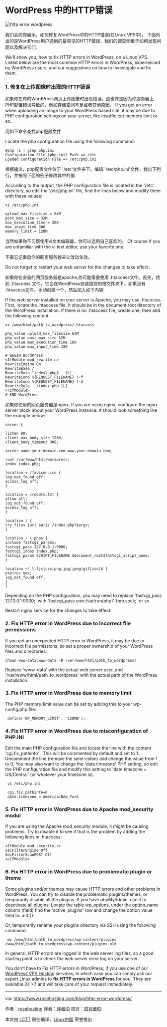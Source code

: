 WordPress 中的HTTP错误
======
![http error wordpress][1]

我们会向你展示，如何修复WordPress中的HTTP错误(在Linux VPS中)。 下面列出的是WordPress用户遇到的最常见的HTTP错误，我们的调查侧重于如何发现问题以及解决它们。

We'll show you, how to fix HTTP errors in WordPress, on a Linux VPS. Listed below are the most common HTTP errors in WordPress, experienced by WordPress users, and our suggestions on how to investigate and fix them.


### 1\. 修复在上传图像时出现的HTTP错误

如果你在你的WordPress网页上传图像时出现错误，这也许是因为你服务器上PHP配置错误导致的，例如存储空间不足或者其他原因。
If you get an error when uploading an image to your WordPress based site, it may be due to PHP configuration settings on your server, like insufficient memory limit or so.

用如下命令查找php配置文件

Locate the php configuration file using the following command:

```
#php -i | grep php.ini
Configuration File (php.ini) Path => /etc
Loaded Configuration File => /etc/php.ini
```

根据输出，php配置文件位于 '/etc'文件夹下。编辑 '/etc/php.ini'文件，找出下列行，并按照下面的例子修改其中的值

According to the output, the PHP configuration file is located in the '/etc' directory, so edit the '/etc/php.ini' file, find the lines below and modify them with these values:
```
vi /etc/php.ini
```
```
upload_max_filesize = 64M
post_max_size = 32M
max_execution_time = 300
max_input_time 300
memory_limit = 128M
```

当然如果你不习惯使用vi文本编辑器，你可以选用自己喜欢的。
Of course if you are unfamiliar with the vi text editor, use your favorite one.

不要忘记重启你的网页服务器来让改动生效。

Do not forget to restart your web server for the changes to take effect.

如果你在安装的网页服务器是apache,你可能需要使用 .htaccess文件。首先，找到 .htaccess 文件。它会在WordPress安装路径的根文件夹下。如果没有 .htaccess文件，手动创建一个，然后加入如下内容:

If the web server installed on your server is Apache, you may use .htaccess. First, locate the .htaccess file. It should be in the document root directory of the WordPress installation. If there is no .htaccess file, create one, then add the following content:
```
vi /www/html/path_to_wordpress/.htaccess
```
```
php_value upload_max_filesize 64M
php_value post_max_size 32M
php_value max_execution_time 180
php_value max_input_time 180

# BEGIN WordPress
<IfModule mod_rewrite.c>
RewriteEngine On
RewriteBase /
RewriteRule ^index\.php$ - [L]
RewriteCond %{REQUEST_FILENAME} !-f
RewriteCond %{REQUEST_FILENAME} !-d
RewriteRule . /index.php [L]
</IfModule>
# END WordPress
```
如果你使用的网页服务器是nginx,
If you are using nginx, configure the nginx server block about your WordPress instance. It should look something like the example below:
```
server {

listen 80;
client_max_body_size 128m;
client_body_timeout 300;

server_name your-domain.com www.your-domain.com;

root /var/www/html/wordpress;
index index.php;

location = /favicon.ico {
log_not_found off;
access_log off;
}

location = /robots.txt {
allow all;
log_not_found off;
access_log off;
}

location / {
try_files $uri $uri/ /index.php?$args;
}

location ~ \.php$ {
include fastcgi_params;
fastcgi_pass 127.0.0.1:9000;
fastcgi_index index.php;
fastcgi_param SCRIPT_FILENAME $document_root$fastcgi_script_name;
}

location ~* \.(js|css|png|jpg|jpeg|gif|ico)$ {
expires max;
log_not_found off;
}
}
```

Depending on the PHP configuration, you may need to replace 'fastcgi_pass 127.0.0.1:9000;' with 'fastcgi_pass unix:/var/run/php7-fpm.sock;' or so.

Restart nginx service for the changes to take effect.

### 2\. Fix HTTP error in WordPress due to incorrect file permissions

If you get an unexpected HTTP error in WordPress, it may be due to incorrect file permissions, so set a proper ownership of your WordPress files and directories:
```
chown www-data:www-data -R /var/www/html/path_to_wordpress/
```

Replace 'www-data' with the actual web server user, and '/var/www/html/path_to_wordpress' with the actual path of the WordPress installation.

### 3\. Fix HTTP error in WordPress due to memory limit

The PHP memory_limit value can be set by adding this to your wp-config.php file:
```
 define('WP_MEMORY_LIMIT', '128MB');
```

### 4\. Fix HTTP error in WordPress due to misconfiguration of PHP.INI

Edit the main PHP configuration file and locate the line with the content 'cgi.fix_pathinfo' . This will be commented by default and set to 1. Uncomment the line (remove the semi-colon) and change the value from 1 to 0. You may also want to change the 'date.timezone' PHP setting, so edit the PHP configuration file and modify this setting to 'date.timezone = US/Central' (or whatever your timezone is).
```
 vi /etc/php.ini
```
```
 cgi.fix_pathinfo=0
 date.timezone = America/New_York
```

### 5. Fix HTTP error in WordPress due to Apache mod_security modul

If you are using the Apache mod_security module, it might be causing problems. Try to disable it to see if that is the problem by adding the following lines in .htaccess:
```
<IfModule mod_security.c>
SecFilterEngine Off
SecFilterScanPOST Off
</IfModule>
```

### 6. Fix HTTP error in WordPress due to problematic plugin or theme

Some plugins and/or themes may cause HTTP errors and other problems in WordPress. You can try to disable the problematic plugins/themes, or temporarily disable all the plugins. If you have phpMyAdmin, use it to deactivate all plugins:
Locate the table wp_options, under the option_name column (field) find the 'active_plugins' row and change the option_value field to: a:0:{}

Or, temporarily rename your plugins directory via SSH using the following command:
```
 mv /www/html/path_to_wordpress/wp-content/plugins /www/html/path_to_wordpress/wp-content/plugins.old
```

In general, HTTP errors are logged in the web server log files, so a good starting point is to check the web server error log on your server.

You don't have to Fix HTTP errors in WordPress, if you use one of our [WordPress VPS Hosting][2] services, in which case you can simply ask our expert Linux admins to **fix HTTP errors in WordPress** for you. They are available 24 ×7 and will take care of your request immediately.

--------------------------------------------------------------------------------

via: https://www.rosehosting.com/blog/http-error-wordpress/

作者：[rosehosting][a]
译者：[译者ID](https://github.com/译者ID)
校对：[校对者ID](https://github.com/校对者ID)

本文由 [LCTT](https://github.com/LCTT/TranslateProject) 原创编译，[Linux中国](https://linux.cn/) 荣誉推出

[a]:https://www.rosehosting.com
[1]:https://www.rosehosting.com/blog/wp-content/uploads/2018/01/http-error-wordpress.jpg
[2]:https://www.rosehosting.com/wordpress-hosting.html
